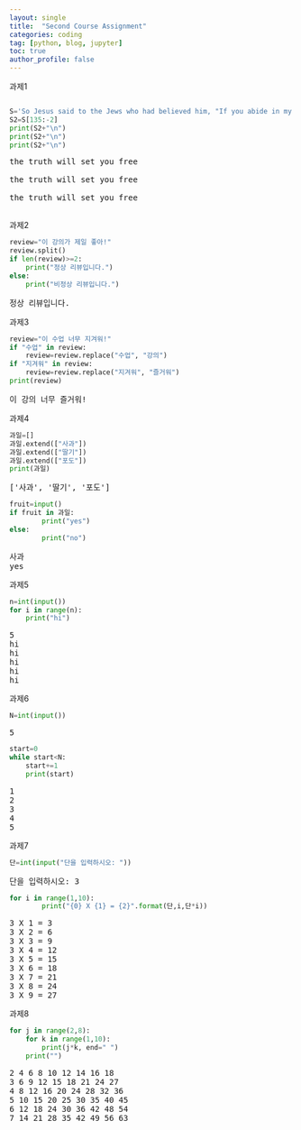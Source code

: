 ```yaml
---
layout: single
title:  "Second Course Assignment"
categories: coding
tag: [python, blog, jupyter]
toc: true
author_profile: false
---
```


<head>
  <style>
    table.dataframe {
      white-space: normal;
      width: 100%;
      height: 240px;
      display: block;
      overflow: auto;
      font-family: Arial, sans-serif;
      font-size: 0.9rem;
      line-height: 20px;
      text-align: center;
      border: 0px !important;
    }

    table.dataframe th {
      text-align: center;
      font-weight: bold;
      padding: 8px;
    }

    table.dataframe td {
      text-align: center;
      padding: 8px;
    }

    table.dataframe tr:hover {
      background: #b8d1f3; 
    }

    .output_prompt {
      overflow: auto;
      font-size: 0.9rem;
      line-height: 1.45;
      border-radius: 0.3rem;
      -webkit-overflow-scrolling: touch;
      padding: 0.8rem;
      margin-top: 0;
      margin-bottom: 15px;
      font: 1rem Consolas, "Liberation Mono", Menlo, Courier, monospace;
      color: $code-text-color;
      border: solid 1px $border-color;
      border-radius: 0.3rem;
      word-break: normal;
      white-space: pre;
    }

  .dataframe tbody tr th:only-of-type {
      vertical-align: middle;
  }

  .dataframe tbody tr th {
      vertical-align: top;
  }

  .dataframe thead th {
      text-align: center !important;
      padding: 8px;
  }

  .page__content p {
      margin: 0 0 0px !important;
  }

  .page__content p > strong {
    font-size: 0.8rem !important;
  }

  </style>
</head>


과제1



```python

S='So Jesus said to the Jews who had believed him, "If you abide in my word, you are truly my disciples, and you will know the truth, and the truth will set you free."'
S2=S[135:-2]
print(S2+"\n")
print(S2+"\n")
print(S2+"\n")
```

<pre>
the truth will set you free

the truth will set you free

the truth will set you free

</pre>
과제2



```python
review="이 강의가 제일 좋아!"
review.split()
if len(review)>=2:
    print("정상 리뷰입니다.")
else:
    print("비정상 리뷰입니다.")
```

<pre>
정상 리뷰입니다.
</pre>
과제3



```python
review="이 수업 너무 지겨워!"
if "수업" in review:
    review=review.replace("수업", "강의")
if "지겨워" in review:
    review=review.replace("지겨워", "즐거워")
print(review)
```

<pre>
이 강의 너무 즐거워!
</pre>
과제4



```python
과일=[]
과일.extend(["사과"])
과일.extend(["딸기"])
과일.extend(["포도"])
print(과일)
```

<pre>
['사과', '딸기', '포도']
</pre>

```python
fruit=input()
if fruit in 과일:
        print("yes")
else:
        print("no")
```

<pre>
사과
yes
</pre>
과제5



```python
n=int(input())
for i in range(n):
    print("hi")
```

<pre>
5
hi
hi
hi
hi
hi
</pre>
과제6



```python
N=int(input())
```

<pre>
5
</pre>

```python
start=0
while start<N:
    start+=1
    print(start)
```

<pre>
1
2
3
4
5
</pre>
과제7



```python
단=int(input("단을 입력하시오: "))
```

<pre>
단을 입력하시오: 3
</pre>

```python
for i in range(1,10):
        print("{0} X {1} = {2}".format(단,i,단*i))
```

<pre>
3 X 1 = 3
3 X 2 = 6
3 X 3 = 9
3 X 4 = 12
3 X 5 = 15
3 X 6 = 18
3 X 7 = 21
3 X 8 = 24
3 X 9 = 27
</pre>
과제8



```python
for j in range(2,8):
    for k in range(1,10):
        print(j*k, end=" ")
    print("")
```

<pre>
2 4 6 8 10 12 14 16 18 
3 6 9 12 15 18 21 24 27 
4 8 12 16 20 24 28 32 36 
5 10 15 20 25 30 35 40 45 
6 12 18 24 30 36 42 48 54 
7 14 21 28 35 42 49 56 63 
</pre>

```python
```
